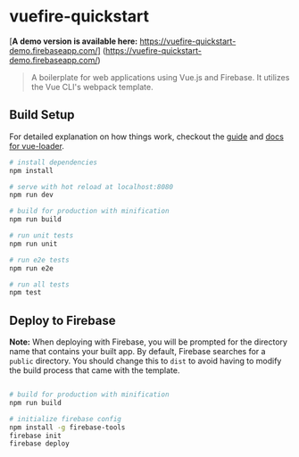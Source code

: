 # vuefire-quickstart

[**A demo version is available here:** https://vuefire-quickstart-demo.firebaseapp.com/]
(https://vuefire-quickstart-demo.firebaseapp.com/)

> A boilerplate for web applications using Vue.js and Firebase. It utilizes the Vue CLI's webpack template.

## Build Setup

For detailed explanation on how things work, checkout the [guide](http://vuejs-templates.github.io/webpack/) and [docs for vue-loader](http://vuejs.github.io/vue-loader).

``` bash
# install dependencies
npm install

# serve with hot reload at localhost:8080
npm run dev

# build for production with minification
npm run build

# run unit tests
npm run unit

# run e2e tests
npm run e2e

# run all tests
npm test
```

## Deploy to Firebase

**Note:** When deploying with Firebase, you will be prompted for the directory
name that contains your built app. By default, Firebase searches for a `public`
directory. You should change this to `dist` to avoid having to modify the build
process that came with the template.

``` bash

# build for production with minification
npm run build

# initialize firebase config
npm install -g firebase-tools
firebase init
firebase deploy

```
